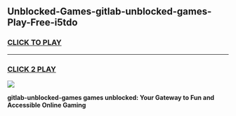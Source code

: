 
## Unblocked-Games-gitlab-unblocked-games-Play-Free-i5tdo
<h3>
<a href="https://premium76.site?title=gitlab-unblocked-games&ref=18A">CLICK TO PLAY</a></h3>
<hr>

<h3>
<a href="https://premium76.site?title=gitlab-unblocked-games&ref=18A">CLICK 2 PLAY</a>
  
</h3>

<a href="https://premium76.site?title=gitlab-unblocked-games&ref=18A"><img src="https://clearcache.store/games.png"></a>


**gitlab-unblocked-games games unblocked: Your Gateway to Fun and Accessible Online Gaming**
